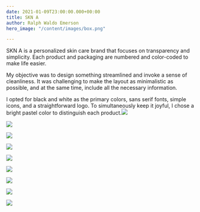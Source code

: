 ```yaml
---
date: 2021-01-09T23:00:00.000+00:00
title: SKN A
author: Ralph Waldo Emerson
hero_image: "/content/images/box.png"

---
```

SKN A is a personalized skin care brand that focuses on transparency and simplicity. Each product and packaging are numbered and color-coded to make life easier.

My objective was to design something streamlined and invoke a sense of cleanliness. It was challenging to make the layout as minimalistic as possible, and at the same time, include all the necessary information.

I opted for black and white as the primary colors, sans serif fonts, simple icons, and a straightforward logo. To simultaneously keep it joyful, I chose a bright pastel color to distinguish each product.![](/content/images/logo.png)

![](/content/images/skna_box_layout.png)

![](/content/images/photoshop_box_top.png)

![](/content/images/box-1.png)

![](/content/images/label-mockup_portf.png)

![](/content/images/serum_bottle.png)

![](/content/images/toner_bottle.png)

![](/content/images/photoshop_facecream.png)

![](/content/images/day_cream.png)